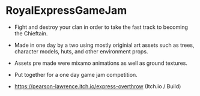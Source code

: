 # RoyalExpressGameJam

- Fight and destroy your clan in order to take the fast track to becoming the Chieftain.

- Made in one day by a two using mostly originial art assets such as trees, character models, huts, and other environment props.

- Assets pre made were mixamo animations as well as ground textures.

- Put together for a one day game jam competition.

- https://pearson-lawrence.itch.io/express-overthrow (Itch.io / Build)


